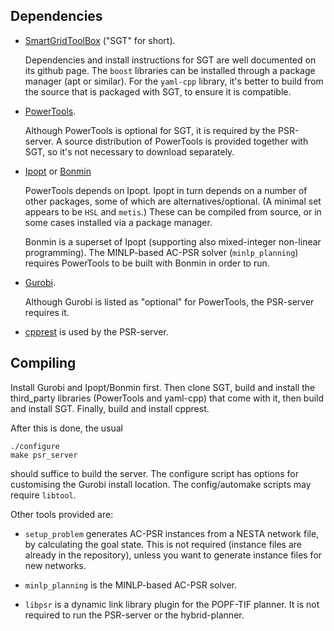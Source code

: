 
## Dependencies

*   [SmartGridToolBox](http://nicta.github.io/SmartGridToolbox/)
    ("SGT" for short).

    Dependencies and install instructions for SGT are well documented
    on its github page. The `boost` libraries can be installed through
    a package manager (apt or similar). For the `yaml-cpp` library,
    it's better to build from the source that is packaged with SGT,
    to ensure it is compatible.

*   [PowerTools](http://github.com/hhijazi/PowerTools).

    Although PowerTools is optional for SGT, it is required by the
    PSR-server. A source distribution of PowerTools is provided
    together with SGT, so it's not necessary to download separately.

*   [Ipopt](https://projects.coin-or.org/Ipopt) or
    [Bonmin](https://www.coin-or.org/download/source/Bonmin/)

    PowerTools depends on Ipopt. Ipopt in turn depends on a number
    of other packages, some of which are alternatives/optional.
    (A minimal set appears to be `HSL` and `metis`.) These can be
    compiled from source, or in some cases installed via a package
    manager.

    Bonmin is a superset of Ipopt (supporting also mixed-integer
    non-linear programming). The MINLP-based AC-PSR solver
    (`minlp_planning`) requires PowerTools to be built with Bonmin
    in order to run.

*   [Gurobi](http://gurobi.com/).

    Although Gurobi is listed as "optional" for PowerTools, the
    PSR-server requires it.

*   [cpprest](https://github.com/Microsoft/cpprestsdk) is used by
    the PSR-server.


## Compiling

Install Gurobi and Ipopt/Bonmin first. Then clone SGT, build and install
the third_party libraries (PowerTools and yaml-cpp) that come with it,
then build and install SGT. Finally, build and install cpprest.

After this is done, the usual

	./configure
	make psr_server

should suffice to build the server. The configure script has options
for customising the Gurobi install location. The config/automake
scripts may require `libtool`.

Other tools provided are:

*   `setup_problem` generates AC-PSR instances from a NESTA network
    file, by calculating the goal state. This is not required (instance
    files are already in the repository), unless you want to generate
    instance files for new networks.

*   `minlp_planning` is the MINLP-based AC-PSR solver.

*   `libpsr` is a dynamic link library plugin for the POPF-TIF planner.
    It is not required to run the PSR-server or the hybrid-planner.
